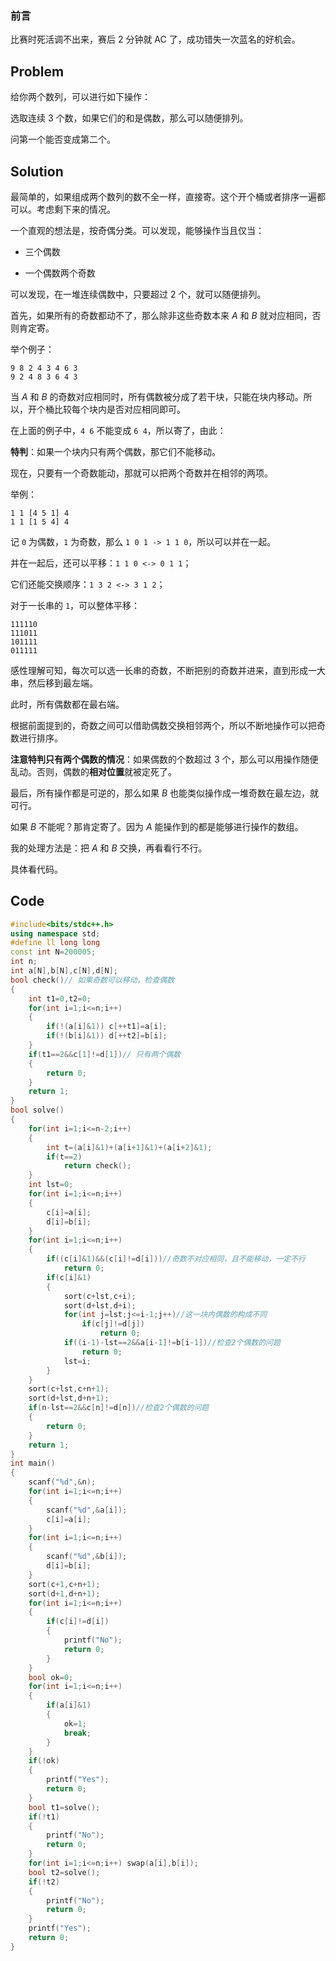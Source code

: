 ### 前言

比赛时死活调不出来，赛后 2 分钟就 AC 了，成功错失一次蓝名的好机会。

## Problem

给你两个数列，可以进行如下操作：

选取连续 3 个数，如果它们的和是偶数，那么可以随便排列。

问第一个能否变成第二个。

## Solution

最简单的，如果组成两个数列的数不全一样，直接寄。这个开个桶或者排序一遍都可以。考虑剩下来的情况。

一个直观的想法是，按奇偶分类。可以发现，能够操作当且仅当：

- 三个偶数

- 一个偶数两个奇数


可以发现，在一堆连续偶数中，只要超过 2 个，就可以随便排列。

首先，如果所有的奇数都动不了，那么除非这些奇数本来 $A$ 和 $B$ 就对应相同，否则肯定寄。

举个例子：

```
9 8 2 4 3 4 6 3
9 2 4 8 3 6 4 3
```

当 $A$ 和 $B$ 的奇数对应相同时，所有偶数被分成了若干块，只能在块内移动。所以，开个桶比较每个块内是否对应相同即可。

在上面的例子中，`4 6` 不能变成 `6 4`，所以寄了，由此：

**特判**：如果一个块内只有两个偶数，那它们不能移动。

现在，只要有一个奇数能动，那就可以把两个奇数并在相邻的两项。

举例：

```
1 1 [4 5 1] 4
1 1 [1 5 4] 4
```

记 `0` 为偶数，`1` 为奇数，那么 `1 0 1 -> 1 1 0`，所以可以并在一起。

并在一起后，还可以平移：`1 1 0 <-> 0 1 1`；

它们还能交换顺序：`1 3 2 <-> 3 1 2`；

对于一长串的 `1`，可以整体平移：

```
111110
111011
101111
011111
```

感性理解可知，每次可以选一长串的奇数，不断把别的奇数并进来，直到形成一大串，然后移到最左端。

此时，所有偶数都在最右端。

根据前面提到的，奇数之间可以借助偶数交换相邻两个，所以不断地操作可以把奇数进行排序。

**注意特判只有两个偶数的情况**：如果偶数的个数超过 3 个，那么可以用操作随便乱动。否则，偶数的**相对位置**就被定死了。

最后，所有操作都是可逆的，那么如果 $B$ 也能类似操作成一堆奇数在最左边，就可行。

如果 $B$ 不能呢？那肯定寄了。因为 $A$ 能操作到的都是能够进行操作的数组。

我的处理方法是：把 $A$ 和 $B$ 交换，再看看行不行。

具体看代码。

## Code

```cpp
#include<bits/stdc++.h>
using namespace std;
#define ll long long
const int N=200005;
int n;
int a[N],b[N],c[N],d[N];
bool check()// 如果奇数可以移动，检查偶数
{
	int t1=0,t2=0;
	for(int i=1;i<=n;i++)
	{
		if(!(a[i]&1)) c[++t1]=a[i];
		if(!(b[i]&1)) d[++t2]=b[i];
	}
	if(t1==2&&c[1]!=d[1])// 只有两个偶数
	{
		return 0;
	}
	return 1;
}
bool solve()
{
	for(int i=1;i<=n-2;i++)
	{
		int t=(a[i]&1)+(a[i+1]&1)+(a[i+2]&1);
		if(t==2)
			return check();
	}
	int lst=0;
	for(int i=1;i<=n;i++)
	{
		c[i]=a[i];
		d[i]=b[i];
	}
	for(int i=1;i<=n;i++)
	{
		if((c[i]&1)&&(c[i]!=d[i]))//奇数不对应相同，且不能移动，一定不行
			return 0;
		if(c[i]&1)
		{
			sort(c+lst,c+i);
			sort(d+lst,d+i);
			for(int j=lst;j<=i-1;j++)//这一块内偶数的构成不同
				if(c[j]!=d[j])
					return 0;
			if((i-1)-lst==2&&a[i-1]!=b[i-1])//检查2个偶数的问题
				return 0;
			lst=i;
		}
	}
	sort(c+lst,c+n+1);
	sort(d+lst,d+n+1);
	if(n-lst==2&&c[n]!=d[n])//检查2个偶数的问题
	{
		return 0;
	}
	return 1;
}
int main()
{
	scanf("%d",&n);
	for(int i=1;i<=n;i++)
	{
		scanf("%d",&a[i]);
		c[i]=a[i];
	}
	for(int i=1;i<=n;i++)
	{
		scanf("%d",&b[i]);
		d[i]=b[i];
	}
	sort(c+1,c+n+1);
	sort(d+1,d+n+1);
	for(int i=1;i<=n;i++)
	{
		if(c[i]!=d[i])
		{
			printf("No");
			return 0;
		}
	}
	bool ok=0;
	for(int i=1;i<=n;i++)
	{
		if(a[i]&1)
		{
			ok=1;
			break;
		}
	}
	if(!ok)
	{
		printf("Yes");
		return 0;
	}
	bool t1=solve();
	if(!t1)
	{
		printf("No");
		return 0;
	}
	for(int i=1;i<=n;i++) swap(a[i],b[i]);
	bool t2=solve();
	if(!t2)
	{
		printf("No");
		return 0;
	}
	printf("Yes");
	return 0;
}

```